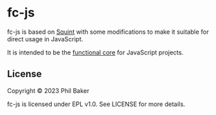 # fc-js

fc-js is based on [Squint](https://github.com/squint-cljs/squint) with some modifications
to make it suitable for direct usage in JavaScript. 

It is intended to be the [functional core](https://www.destroyallsoftware.com/screencasts/catalog/functional-core-imperative-shell) 
for JavaScript projects.

## License

Copyright © 2023 Phil Baker

fc-js is licensed under EPL v1.0. See LICENSE for more details.
